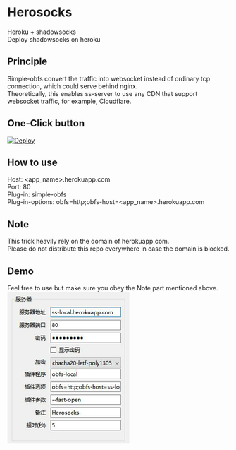 # Herosocks
Heroku + shadowsocks \
Deploy shadowsocks on heroku
## Principle
Simple-obfs convert the traffic into websocket instead of ordinary tcp connection, which could serve behind nginx. \
Theoretically, this enables ss-server to use any CDN that support websocket traffic, for example, Cloudflare.
## One-Click button
[![Deploy](https://www.herokucdn.com/deploy/button.png)](https://heroku.com/deploy)
## How to use
Host: <app_name>.herokuapp.com \
Port: 80 \
Plug-in: simple-obfs \
Plug-in-options: obfs=http;obfs-host=<app_name>.herokuapp.com
## Note
This trick heavily rely on the domain of herokuapp.com. \
Please do not distribute this repo everywhere in case the domain is blocked.
## Demo
Feel free to use but make sure you obey the Note part mentioned above. \
![](https://github.com/WinstonH/herosocks/blob/master/img/demo.png)
